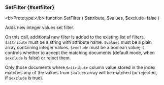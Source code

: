 ### SetFilter {#setfilter}

&lt;b&gt;Prototype:&lt;/b&gt; function SetFilter ( $attribute, $values, $exclude=false )

Adds new integer values set filter.

On this call, additional new filter is added to the existing list of filters. `$attribute` must be a string with attribute name. `$values` must be a plain array containing integer values. `$exclude` must be a boolean value; it controls whether to accept the matching documents (default mode, when `$exclude` is false) or reject them.

Only those documents where `$attribute` column value stored in the index matches any of the values from `$values` array will be matched (or rejected, if `$exclude` is true).